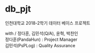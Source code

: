 # db_pjt
인천대학교 2018-2학기 데이터 베이스 프로젝트

with / 정다훈, 김민석(Q/A), 윤혁, 박찬인  
정다훈(PandaHun) : Project Manager  
김민석(PsPLog) : Quality Assurance  
